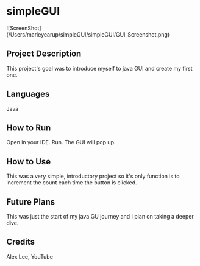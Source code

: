# simpleGUI

![ScreenShot] (/Users/marieyearup/simpleGUI/simpleGUI/GUI_Screenshot.png)

## Project Description
This project's goal was to introduce myself to java GUI and create my first one. 

## Languages
Java

## How to Run
Open in your IDE. Run. The GUI will pop up.

## How to Use
This was a very simple, introductory project so it's only function is to increment the count each time the button is clicked.

## Future Plans
This was just the start of my java GU journey and I plan on taking a deeper dive.

## Credits
Alex Lee, YouTube